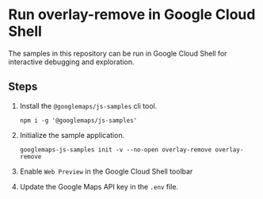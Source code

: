 # Run overlay-remove in Google Cloud Shell

The samples in this repository can be run in Google Cloud Shell for interactive debugging and exploration.

## Steps

1. Install the `@googlemaps/js-samples` cli tool.

    ```
    npm i -g '@googlemaps/js-samples'
    ```
1. Initialize the sample application. 
    ```
    googlemaps-js-samples init -v --no-open overlay-remove overlay-remove
    ```
1. Enable `Web Preview` in the Google Cloud Shell toolbar
1. Update the Google Maps API key in the `.env` file.
